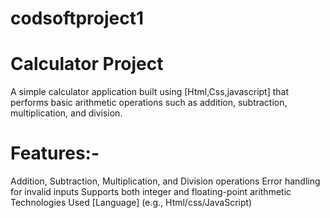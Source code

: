 # codsoftproject1
# Calculator Project
A simple calculator application built using [Html,Css,javascript] that performs basic arithmetic operations such as addition, subtraction, multiplication, and division.

# Features:-
Addition, Subtraction, Multiplication, and Division operations
Error handling for invalid inputs
Supports both integer and floating-point arithmetic 
Technologies Used
[Language] (e.g., Html/css/JavaScript)



